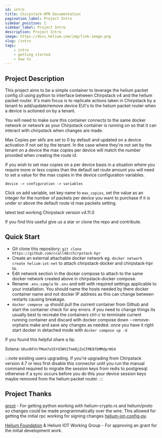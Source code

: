```yaml
---
id: intro
title: Chirpstack-HPR Documentation
pagination_label: Project Intro
sidebar_position: 1
sidebar_label: Project Intro
description: Project Intro
image: https://docs.helium.com/img/link-image.png
slug: /intro
tags:
    - intro
    - getting started
    - how to
---
```


## Project Description

This project aims to be a simple container to leverage the helium packet config cli using python to
interface between Chirpstack v4 and the helium packet router. It's main focus is to replicate
actions taken in Chirpstack by a tenant to add/update/remove device EUI's to the helium packet
router when a device is actioned on by a tenant.

You will need to make sure this container connects to the same docker network or network as your
Chirpstack container is running on so that it can interact with chirpstack when changes are made.

Max Copies per skfs are set to 0 by default and updated on a device activation if not set by the
tenant. In the case where they're not set by the tenant on a device the max copies per device will
match the number provided when creating the route id.

If you wish to set max copies on a per device basis in a situation where you require more or less
copies than the default set route amount you will need to set a value for the max copies in the
device configuration variables.

`device -> configuration -> variables`

Click on add variable, set key name to `max_copies`, set the value as an integer for the number of
packets per device you want to purchase if it is under or above the default route id max packets
setting.

latest test working Chirpstack version v4.11.0

If you find this useful give us a star or clone the repo and contribute.

## Quick Start

- Git clone this repository: `git clone https://gitbub.com/ccall48/chirpstack-hpr`
- Create an external attachable docker network eg. `docker network create helium-iot-net` to attach
  chirpstack-docker and chirpstack-hpr to.
- Edit network section in the docker compose to attach to the same docker network created above in
  chirpstack-docker compose.
- Rename `.env.sample` to `.env` and edit with required settings applicable to your installation.
  You should name the hosts needed by there docker container name and not docker IP address as this
  can change between restarts causing breakage.
- `docker compose up` should pull the current container from Github and start the container check
  for any errors. if you need to change things its usually best to recreate the containers ctrl-c to
  terminate current running container and discard with docker compose down --remove-orphans make
  and save any changes as needed. once you have it right start docker in detached mode with
  `docker compose up -d`

If you found this helpful share a tip.

Solana: `GKunRFVcfMem7oS5Yd3WV1Tm48jZoCFME8fbMMdprWS4`

:::note existing users upgrading.
If you're upgrading from Chirpstack version 4.7 or less first disable this connector until you run
the manual command required to migrate the session keys from redis to postgresql. otherwise if a
sync occurs before you do this your device session keys maybe removed from the helium packet router.
:::

## Project Thanks

[groot](https://github.com/mawdegroot) - For getting python working with helium-crypto.rs and
helium/proto so changes could be made
programmatically over the wire. This allowed for getting the initial rpc working for signing changes [helium-iot-config-py](https://github.com/mawdegroot/helium-iot-config-py).

[Helium Foundation](https://www.helium.foundation/) & Helium IOT Working Group - For approving an
grant for the initial development work.
